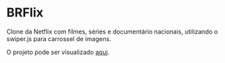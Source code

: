 # BRFlix

Clone da Netflix com filmes, séries e documentário nacionais, utilizando o swiper.js para carrossel de imagens.

O projeto pode ser visualizado  [aqui](https://mojisilva.github.io/brflix/).
